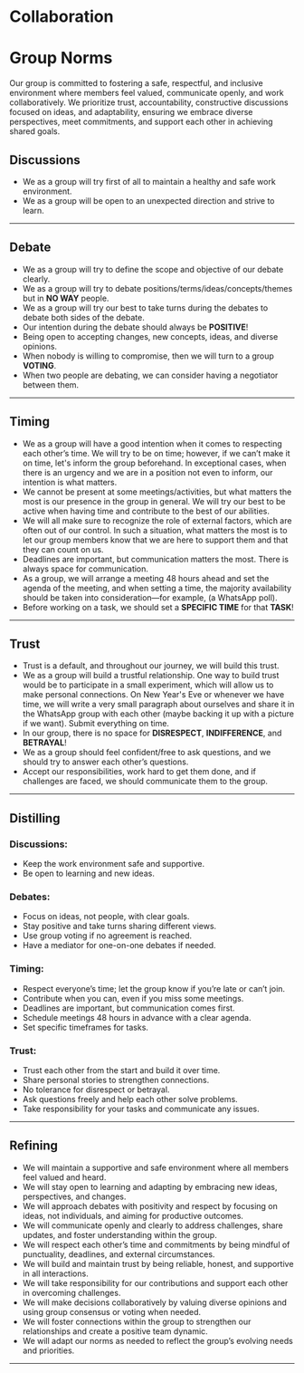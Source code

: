 # Collaboration

<!-- group norms summary -->
# Group Norms

Our group is committed to fostering a safe, respectful, and inclusive environment where members feel valued, communicate openly, and work collaboratively. We prioritize trust, accountability, constructive discussions focused on ideas, and adaptability, ensuring we embrace diverse perspectives, meet commitments, and support each other in achieving shared goals.
<!-- group norms list -->
## Discussions
- We as a group will try first of all to maintain a healthy and safe work environment.
- We as a group will be open to an unexpected direction and strive to learn.

---

## Debate
- We as a group will try to define the scope and objective of our debate clearly.
- We as a group will try to debate positions/terms/ideas/concepts/themes but in **NO WAY** people.
- We as a group will try our best to take turns during the debates to debate both sides of the debate.
- Our intention during the debate should always be **POSITIVE**!
- Being open to accepting changes, new concepts, ideas, and diverse opinions.
- When nobody is willing to compromise, then we will turn to a group **VOTING**.
- When two people are debating, we can consider having a negotiator between them.

---

## Timing
- We as a group will have a good intention when it comes to respecting each other’s time. We will try to be on time; however, if we can’t make it on time, let's inform the group beforehand. In exceptional cases, when there is an urgency and we are in a position not even to inform, our intention is what matters.
- We cannot be present at some meetings/activities, but what matters the most is our presence in the group in general. We will try our best to be active when having time and contribute to the best of our abilities.
- We will all make sure to recognize the role of external factors, which are often out of our control. In such a situation, what matters the most is to let our group members know that we are here to support them and that they can count on us.
- Deadlines are important, but communication matters the most. There is always space for communication.
- As a group, we will arrange a meeting 48 hours ahead and set the agenda of the meeting, and when setting a time, the majority availability should be taken into consideration—for example, (a WhatsApp poll).
- Before working on a task, we should set a **SPECIFIC TIME** for that **TASK**!

---

## Trust
- Trust is a default, and throughout our journey, we will build this trust.
- We as a group will build a trustful relationship. One way to build trust would be to participate in a small experiment, which will allow us to make personal connections. On New Year's Eve or whenever we have time, we will write a very small paragraph about ourselves and share it in the WhatsApp group with each other (maybe backing it up with a picture if we want). Submit everything on time.
- In our group, there is no space for **DISRESPECT**, **INDIFFERENCE**, and **BETRAYAL**!
- We as a group should feel confident/free to ask questions, and we should try to answer each other’s questions.
- Accept our responsibilities, work hard to get them done, and if challenges are faced, we should communicate them to the group.

---

## Distilling

### Discussions:
- Keep the work environment safe and supportive.
- Be open to learning and new ideas.

### Debates:
- Focus on ideas, not people, with clear goals.
- Stay positive and take turns sharing different views.
- Use group voting if no agreement is reached.
- Have a mediator for one-on-one debates if needed.

### Timing:
- Respect everyone’s time; let the group know if you’re late or can’t join.
- Contribute when you can, even if you miss some meetings.
- Deadlines are important, but communication comes first.
- Schedule meetings 48 hours in advance with a clear agenda.
- Set specific timeframes for tasks.

### Trust:
- Trust each other from the start and build it over time.
- Share personal stories to strengthen connections.
- No tolerance for disrespect or betrayal.
- Ask questions freely and help each other solve problems.
- Take responsibility for your tasks and communicate any issues.

---

## Refining
- We will maintain a supportive and safe environment where all members feel valued and heard.
- We will stay open to learning and adapting by embracing new ideas, perspectives, and changes.
- We will approach debates with positivity and respect by focusing on ideas, not individuals, and aiming for productive outcomes.
- We will communicate openly and clearly to address challenges, share updates, and foster understanding within the group.
- We will respect each other’s time and commitments by being mindful of punctuality, deadlines, and external circumstances.
- We will build and maintain trust by being reliable, honest, and supportive in all interactions.
- We will take responsibility for our contributions and support each other in overcoming challenges.
- We will make decisions collaboratively by valuing diverse opinions and using group consensus or voting when needed.
- We will foster connections within the group to strengthen our relationships and create a positive team dynamic.
- We will adapt our norms as needed to reflect the group’s evolving needs and priorities.

---
